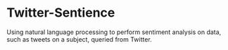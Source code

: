 # Twitter-Sentience
 Using natural language processing to perform sentiment analysis on data, such as tweets on a subject, queried from Twitter.
